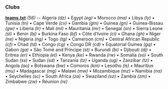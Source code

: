 

### Clubs


**[teams.txt](teams.txt)** _(56)_ -- 
Algeria _(dz)_ •
Egypt _(eg)_ •
Morocco _(ma)_ •
Libya _(ly)_ •
Tunisia _(tn)_ •
Cape Verde _(cv)_ •
Gambia _(gm)_ •
Guinea _(gn)_ •
Guinea-Bissau _(gw)_ •
Liberia _(lr)_ •
Mali _(ml)_ •
Mauritania _(mr)_ •
Senegal _(sn)_ •
Sierra Leone _(sl)_ •
Benin _(bj)_ •
Burkina Faso _(bf)_ •
Côte d'Ivoire _(ci)_ •
Ghana _(gh)_ •
Niger _(ne)_ •
Nigeria _(ng)_ •
Togo _(tg)_ •
Cameroon _(cm)_ •
Central African Republic _(cf)_ •
Chad _(td)_ •
Congo _(cg)_ •
Congo DR _(cd)_ •
Equatorial Guinea _(gq)_ •
Gabon _(ga)_ •
São Tomé and Príncipe _(st)_ •
Burundi _(bi)_ •
Djibouti _(dj)_ •
Eritrea _(er)_ •
Ethiopia _(et)_ •
Kenya _(ke)_ •
Rwanda _(rw)_ •
Somalia _(so)_ •
South Sudan _(ss)_ •
Sudan _(sd)_ •
Tanzania _(tz)_ •
Uganda _(ug)_ •
Zanzibar _(tz)_ •
Angola _(ao)_ •
Botswana _(bw)_ •
Comoros _(km)_ •
Lesotho _(ls)_ •
Mauritius _(mu)_ •
Madagascar _(mg)_ •
Malawi _(mw)_ •
Mozambique _(mz)_ •
Namibia _(na)_ •
Seychelles _(sc)_ •
South Africa _(za)_ •
Swaziland _(sz)_ •
Zambia _(zm)_ •
Zimbabwe _(zw)_ •
Réunion _(re)_




